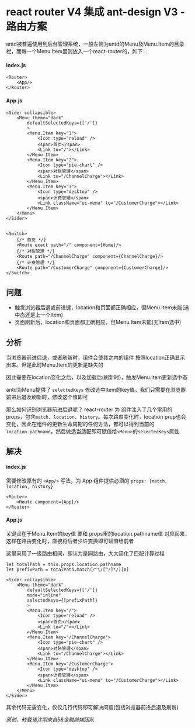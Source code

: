 # react router V4 集成 ant-design V3 - 路由方案

antd被普遍使用到后台管理系统，一般左侧为antd的Menu及Menu.Item的目录栏，而每一个Menu.Item里则放入一个react-router的<Link>，如下：

#### index.js

    <Router>
        <App/>
    </Router>


#### App.js

    <Sider collapsible>
        <Menu theme="dark" 
            defaultSelectedKeys={['/']}
            >
            <Menu.Item key="1">
                <Icon type="reload" />
                <span>首页</span>
                <Link to="/"></Link>
            </Menu.Item>
            <Menu.Item key="2">
                <Icon type="pie-chart" />
                <span>对账管理</span>
                <Link to="/ChannelCharge"></Link>
            </Menu.Item>
            <Menu.Item key="3">
                <Icon type="desktop" />
                <span>计费管理</span>
                <Link className="ui-menu" to="/CustomerCharge"></Link>
            </Menu.Item>
        </Menu>
    </Sider>


    <Switch>
        {/* 首页 */}
        <Route exact path="/" component={Home}/>
        {/* 对账管理 */}
        <Route path="/ChannelCharge" component={ChannelCharge}/>
        {/* 计费管理 */}
        <Route path="/CustomerCharge" component={CustomerCharge}/>
    </Switch>



## 问题

- 触发浏览器后退或前进键，location和页面都正确相应，但Menu.Item未能(选中态还是上一个Item)
- 页面刷新后，location和页面都正确相应，但Menu.Item未能(无Item选中)


## 分析

当浏览器前进后退，或者刷新时，<Router>组件会使其之内的<Route>组件 按照location正确显示出来。但是此时Menu.Item的更新是缺失的

因此需要在location变化之后，以及<App>加载后(刷新时)，触发Menu.Item更新选中态

antd为Menu提供了 `selectedKeys` 修改选中Item的key值。我们只需要在浏览器前进后退及刷新时，修改这个值即可

那么如何识别浏览器前进后退呢？ react-router 为 <Route>组件注入了几个常用的props，包含`match, location, history`。每次路由变化时，location prop也会变化，因此在<Route>组件的更新生命周期的任何方法，都可以得到当前的`location.pathname`，然后做适当适配即可赋值给`<Menu>`的`selectedKeys`属性


## 解决

#### index.js

需要修改原有的 `<App/>` 写法，为 App 组件提供必须的 `props: {match, location, history}`

    <Router>
        <Route component={App}/>
    </Router>


#### App.js

关键点在于Menu.Item的key值 要和 props里的location.pathname值 对应起来，这样在路由变化时，直接将后者少许变换即可赋值给前者

这里采用了一级路由相同，即认为是同路由，大大简化了匹配计算过程

    
    let totalPath = this.props.location.pathname
    let prefixPath = totalPath.match(/^\/[^/]*/)[0]

    <Sider collapsible>
        <Menu theme="dark" 
            defaultSelectedKeys={['/']}
            mode="inline"
            selectedKeys={[prefixPath]}
            >
            <Menu.Item key="/">
                <Icon type="reload" />
                <span>首页</span>
                <Link to="/"></Link>
            </Menu.Item>
            <Menu.Item key="/ChannelCharge">
                <Icon type="pie-chart" />
                <span>对账管理</span>
                <Link to="/ChannelCharge"></Link>
            </Menu.Item>
            <Menu.Item key="/CustomerCharge">
                <Icon type="desktop" />
                <span>计费管理</span>
                <Link className="ui-menu" to="/CustomerCharge"></Link>
            </Menu.Item>
        </Menu>
    </Sider>


其余代码无需变化，仅仅几行代码即可解决问题(包括浏览器前进后退及刷新)








*原创，转载请注明来自58金融前端团队*